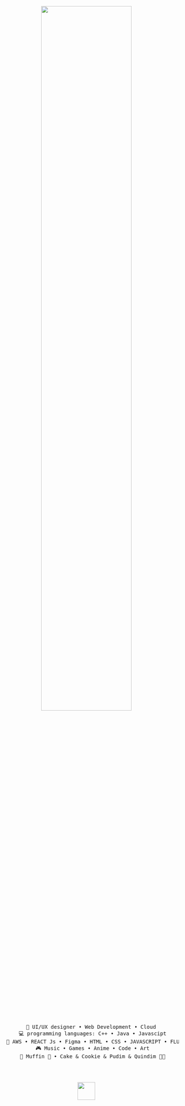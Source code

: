 <div align="center">
    


<img src="https://readme-typing-svg.demolab.com?font=Inconsolata&weight=500&size=50&duration=4000&pause=300&color=A7A459&center=true&vCenter=true&multiline=true&repeat=false&random=false&width=1300&height=140&lines=Hello+hello;%E2%9C%A9+I'm+Shree%2C+a+tech+and+Coffee+enthusiast+%E2%9C%A9" width="70%" />
<br><br>
<pre>
    💼 UI/UX designer • Web Development • Cloud 
    💻 programming languages: C++ • Java • Javascipt
    📖 AWS • REACT Js • Figma • HTML • CSS • JAVASCRIPT • FLUTTER
    🎮 Music • Games • Anime • Code • Art
    🐾 Muffin 🐰 • Cake & Cookie & Pudim & Quindim 🐤🐥
</pre>
<br><br>

<img src="![giphy](https://github.com/Shreemaa/Shreemaa/assets/104615201/a7643d64-7dae-4243-91ec-6dd8add083f5)
" width="48">

<br><br><br>
    

</div>
